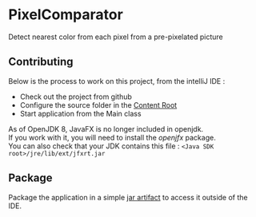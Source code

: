 # PixelComparator
Detect nearest color from each pixel from a pre-pixelated picture


## Contributing
Below is the process to work on this project, from the intelliJ IDE :
 - Check out the project from github
 - Configure the source folder in the [Content Root](https://www.jetbrains.com/help/idea/creating-and-managing-modules.html)
 - Start application from the Main class

As of OpenJDK 8, JavaFX is no longer included in openjdk.  
If you work with it, you will need to install the *openjfx* package.  
You can also check that your JDK contains this file : `<Java SDK root>/jre/lib/ext/jfxrt.jar`  


## Package
Package the application in a simple [jar artifact](https://www.jetbrains.com/help/idea/creating-and-running-your-first-java-application.html#package) to access it outside of the IDE.
